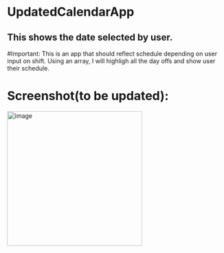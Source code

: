 # UpdatedCalendarApp
## This shows the date selected by user.

#Important:
This is an app that should reflect schedule depending on user input on shift.
Using an array, I will highligh all the day offs and show user their schedule.

# Screenshot(to be updated):
<img width="314" alt="image" src="https://user-images.githubusercontent.com/121826703/233751605-0dc59366-2fa3-4b4a-8fe5-eda7661855cc.png">

